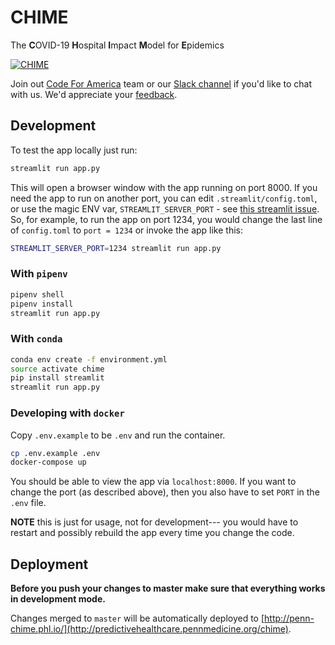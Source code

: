 # CHIME
The **C**OVID-19 **H**ospital **I**mpact **M**odel for **E**pidemics

[![CHIME](https://user-images.githubusercontent.com/1069047/76693244-5e07e980-6638-11ea-9e02-1c265c86fd2b.gif)](http://predictivehealthcare.pennmedicine.org/chime)

Join out [Code For America](https://codeforphilly.org/projects/chime--covid-19_hospital_impact_model_for_epidemics) team or our [Slack channel](https://codeforphilly.org/chat?channel=covid19-chime-penn) if you'd like to chat with us. We'd appreciate your [feedback](http://predictivehealthcare.pennmedicine.org/contact/).

## Development
To test the app locally just run:

```sh
streamlit run app.py
```

This will open a browser window with the app running on port 8000. If you need the app to run on another port, you can edit `.streamlit/config.toml`, or use the magic ENV var, `STREAMLIT_SERVER_PORT` - see [this streamlit issue](https://github.com/streamlit/streamlit/pull/527). So, for example, to run the app on port 1234, you would change the last line of `config.toml` to `port = 1234` or invoke the app like this:

```sh
STREAMLIT_SERVER_PORT=1234 streamlit run app.py
```

### With `pipenv`
```bash
pipenv shell
pipenv install
streamlit run app.py
```

### With `conda`
```bash
conda env create -f environment.yml
source activate chime
pip install streamlit
streamlit run app.py
```

### Developing with `docker`

Copy `.env.example` to be `.env` and run the container.

```bash
cp .env.example .env
docker-compose up
```

You should be able to view the app via `localhost:8000`. If you want to change the
port (as described above), then you also have to set `PORT` in the `.env` file.

**NOTE** this is just for usage, not for development--- you would have to restart and possibly rebuild the app every time you change the code.

## Deployment
**Before you push your changes to master make sure that everything works in development mode.**

Changes merged to `master` will be automatically deployed to [http://penn-chime.phl.io/](http://predictivehealthcare.pennmedicine.org/chime).
